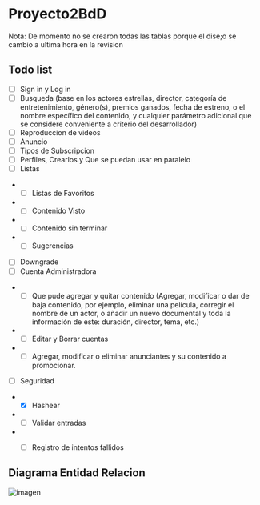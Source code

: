 # Proyecto2BdD

Nota: De momento no se crearon todas las tablas porque el dise;o se cambio a ultima hora en la revision

## Todo list

- [ ] Sign in y Log in
- [ ] Busqueda (base en los actores estrellas, director, categoría de entretenimiento, género(s), premios ganados, fecha de estreno, o el nombre específico del contenido, y cualquier parámetro adicional que se considere conveniente a criterio del desarrollador)
- [ ] Reproduccion de videos
- [ ] Anuncio
- [ ] Tipos de Subscripcion
- [ ] Perfiles, Crearlos y Que se puedan usar en paralelo
- [ ] Listas
- - [ ] Listas de Favoritos
- - [ ] Contenido Visto
- - [ ] Contenido sin terminar
- - [ ] Sugerencias
- [ ] Downgrade
- [ ] Cuenta Administradora
- - [ ] Que pude agregar y quitar contenido (Agregar, modificar o dar de baja contenido, por ejemplo, eliminar una película, corregir el nombre de un actor, o añadir un nuevo documental y toda la información de este: duración, director, tema, etc.)
- - [ ] Editar y Borrar cuentas
- - [ ] Agregar, modificar o eliminar anunciantes y su contenido a promocionar.
- [ ] Seguridad
- - [x] Hashear
- - [ ] Validar entradas
- - [ ] Registro de intentos fallidos



## Diagrama Entidad Relacion
![imagen](https://user-images.githubusercontent.com/64183934/158737487-e005771e-5edb-4017-a51f-4bc2a8767d83.png)

